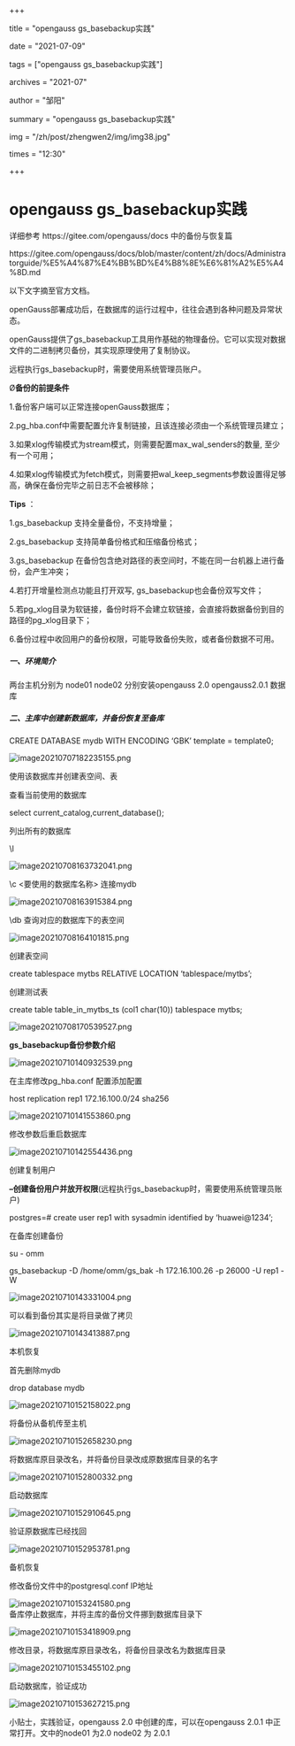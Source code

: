﻿+++

title = "opengauss gs_basebackup实践" 

date = "2021-07-09" 

tags = ["opengauss gs_basebackup实践"] 

archives = "2021-07" 

author = "邹阳" 

summary = "opengauss gs_basebackup实践"

img = "/zh/post/zhengwen2/img/img38.jpg" 

times = "12:30"

+++

# opengauss gs_basebackup实践<a name="ZH-CN_TOPIC_0000001085018737"></a> 

<html data-n-head-ssr>
  <body >

<div class="emcs-page-content" data-v-229ac844><div class="main-box" data-v-229ac844><div class="db-detail-content emcs-table" data-v-229ac844><div class="editor-content-styl" data-v-229ac844><p>详细参考 https://gitee.com/opengauss/docs  中的备份与恢复篇</p>
<p>https://gitee.com/opengauss/docs/blob/master/content/zh/docs/Administratorguide/%E5%A4%87%E4%BB%BD%E4%B8%8E%E6%81%A2%E5%A4%8D.md</p>
<p>以下文字摘至官方文档。</p>
<p>openGauss部署成功后，在数据库的运行过程中，往往会遇到各种问题及异常状态。</p>
<p>openGauss提供了gs_basebackup工具用作基础的物理备份。它可以实现对数据文件的二进制拷贝备份，其实现原理使用了复制协议。</p>
<p>远程执行gs_basebackup时，需要使用系统管理员账户。</p>
<p>Ø<strong>备份的前提条件</strong></p>
<p>1.备份客户端可以正常连接openGauss数据库；</p>
<p>2.pg_hba.conf中需要配置允许复制链接，且该连接必须由一个系统管理员建立；</p>
<p>3.如果xlog传输模式为stream模式，则需要配置max_wal_senders的数量, 至少有一个可用；</p>
<p>4.如果xlog传输模式为fetch模式，则需要把wal_keep_segments参数设置得足够高，确保在备份完毕之前日志不会被移除；</p>
<p><strong>Tips</strong> ：</p>
<p>1.gs_basebackup 支持全量备份，不支持增量；</p>
<p>2.gs_basebackup 支持简单备份格式和压缩备份格式；</p>
<p>3.gs_basebackup 在备份包含绝对路径的表空间时，不能在同一台机器上进行备份，会产生冲突；</p>
<p>4.若打开增量检测点功能且打开双写, gs_basebackup也会备份双写文件；</p>
<p>5.若pg_xlog目录为软链接，备份时将不会建立软链接，会直接将数据备份到目的路径的pg_xlog目录下；</p>
<p>6.备份过程中收回用户的备份权限，可能导致备份失败，或者备份数据不可用。</p>

#####  一、环境简介
<p>两台主机分别为 node01  node02   分别安装opengauss 2.0   opengauss2.0.1 数据库</p>

#####  二、主库中创建新数据库，并备份恢复至备库
<p>CREATE DATABASE mydb WITH ENCODING ‘GBK’ template = template0;</p>
<p><img src="https://oss-emcsprod-public.modb.pro/image/editor/20210710-b8961141-3b40-4cca-ae2a-afec24cefe74.png" alt="image20210707182235155.png" /></p>
<p>使用该数据库并创建表空间、表</p>
<p>查看当前使用的数据库</p>
<p>select current_catalog,current_database();</p>
<p>列出所有的数据库</p>
<p>\l</p>
<p><img src="https://oss-emcsprod-public.modb.pro/image/editor/20210710-54640699-567c-4b08-b644-cf934eca1e83.png" alt="image20210708163732041.png" /></p>
<p>\c  &lt;要使用的数据库名称&gt;   连接mydb</p>
<p><img src="https://oss-emcsprod-public.modb.pro/image/editor/20210710-6e54ae5f-51b1-4618-b2fd-cba735ee0fb4.png" alt="image20210708163915384.png" /></p>
<p>\db 查询对应的数据库下的表空间</p>
<p><img src="https://oss-emcsprod-public.modb.pro/image/editor/20210710-b9a442cf-d040-4338-9cd6-e98396173317.png" alt="image20210708164101815.png" /></p>
<p>创建表空间</p>
<p>create tablespace mytbs RELATIVE LOCATION  ‘tablespace/mytbs’;</p>
<p>创建测试表</p>
<p>create table table_in_mytbs_ts (col1 char(10)) tablespace mytbs;</p>
<p><img src="https://oss-emcsprod-public.modb.pro/image/editor/20210710-268264dc-e973-4895-85bb-4ca5b194d824.png" alt="image20210708170539527.png" /></p>
<p><strong>gs_basebackup备份参数介绍</strong></p>
<p><img src="https://oss-emcsprod-public.modb.pro/image/editor/20210710-e50b2f31-8530-41e8-b261-8d425393efd4.png" alt="image20210710140932539.png" /></p>
<p>在主库修改pg_hba.conf 配置添加配置</p>
<p>host   replication  rep1    172.16.100.0/24     sha256</p>
<p><img src="https://oss-emcsprod-public.modb.pro/image/editor/20210710-8d3ea828-e444-40b8-a713-4028b05e9e67.png" alt="image20210710141553860.png" /></p>
<p>修改参数后重启数据库</p>
<p><img src="https://oss-emcsprod-public.modb.pro/image/editor/20210710-b1f440b1-a775-497d-837f-7216efa8ff1c.png" alt="image20210710142554436.png" /></p>
<p>创建复制用户</p>
<p><strong>–创建备份用户并放开权限</strong>(远程执行gs_basebackup时，需要使用系统管理员账户)</p>
<p>postgres=# create user rep1 with sysadmin identified by ‘huawei@1234’;</p>
<p>在备库创建备份</p>
<p>su - omm</p>
<p>gs_basebackup -D /home/omm/gs_bak -h 172.16.100.26 -p 26000 -U rep1 -W</p>
<p><img src="https://oss-emcsprod-public.modb.pro/image/editor/20210710-37e47d0f-2b81-41de-9713-feaef570f475.png" alt="image20210710143331004.png" /></p>
<p>可以看到备份其实是将目录做了拷贝</p>
<p><img src="https://oss-emcsprod-public.modb.pro/image/editor/20210710-088940ea-8c35-4062-aa85-70994121ca72.png" alt="image20210710143413887.png" /></p>
<p>本机恢复</p>
<p>首先删除mydb</p>
<p>drop database mydb</p>
<p><img src="https://oss-emcsprod-public.modb.pro/image/editor/20210710-5b19d291-2ea8-49d2-83e2-6124d317cce0.png" alt="image20210710152158022.png" /></p>
<p>将备份从备机传至主机</p>
<p><img src="https://oss-emcsprod-public.modb.pro/image/editor/20210710-760392ad-ac6d-4734-8d83-3ba59f6b623a.png" alt="image20210710152658230.png" /></p>
<p>将数据库原目录改名，并将备份目录改成原数据库目录的名字</p>
<p><img src="https://oss-emcsprod-public.modb.pro/image/editor/20210710-02d7627b-8d2b-4834-bb53-819d1b5d505d.png" alt="image20210710152800332.png" /></p>
<p>启动数据库</p>
<p><img src="https://oss-emcsprod-public.modb.pro/image/editor/20210710-7731b184-be99-4c3b-a59b-3722bffa38c3.png" alt="image20210710152910645.png" /></p>
<p>验证原数据库已经找回</p>
<p><img src="https://oss-emcsprod-public.modb.pro/image/editor/20210710-779f7c5e-ae80-4048-8518-ce96bf803a9b.png" alt="image20210710152953781.png" /></p>
<p>备机恢复</p>
<p>修改备份文件中的postgresql.conf  IP地址</p>
<p><img src="https://oss-emcsprod-public.modb.pro/image/editor/20210710-43d1be20-cbef-4151-bbfe-4b6e5f7dd3ee.png" alt="image20210710153241580.png" /><br />
备库停止数据库，并将主库的备份文件挪到数据库目录下</p>
<p><img src="https://oss-emcsprod-public.modb.pro/image/editor/20210710-10aa2d1e-d823-4646-af12-4650294df5c0.png" alt="image20210710153418909.png" /></p>
<p>修改目录，将数据库原目录改名，将备份目录改名为数据库目录</p>
<p><img src="https://oss-emcsprod-public.modb.pro/image/editor/20210710-c32ad3bc-3b76-4fc7-81d6-1bad7e89ce66.png" alt="image20210710153455102.png" /></p>
<p>启动数据库，验证成功</p>
<p><img src="https://oss-emcsprod-public.modb.pro/image/editor/20210710-81f31736-ff90-4768-948a-e42b4c593a65.png" alt="image20210710153627215.png" /></p>
<p>小贴士，实践验证，opengauss 2.0 中创建的库，可以在opengauss 2.0.1 中正常打开。文中的node01 为2.0  node02 为 2.0.1</p>
</div> 
<script src="https://cdn.modb.pro/_nuxt/386d4c40ac7324fcc146.js" defer></script><script src="https://cdn.modb.pro/_nuxt/modb.2.210.2.js" defer></script><script src="https://cdn.modb.pro/_nuxt/modb.2.210.0.js" defer></script>
  </body>
</html>

